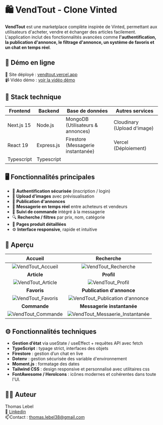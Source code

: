 
# 🛍️ VendTout - Clone Vinted 

**VendTout** est une marketplace complète inspirée de Vinted, permettant aux utilisateurs d'acheter, vendre et échanger des articles facilement. L'application inclut des fonctionnalités avancées comme **l'authentification, la publication d'annonce, le filtrage d'annonce, un système de favoris et un chat en temps réel**.

## 🚀 Démo en ligne
🔗 Site déployé : [vendtout.vercel.app](https://vendtout.vercel.app/)\
📹 Vidéo démo : [voir la vidéo démo](https://www.youtube.com/watch?v=MV_9-I8bRpU)

## 🧱 Stack technique

| Frontend  | Backend | Base de données | Autres services |
| -------- |-------| ---------------| ---------------|
|Next.js 15|Node.js|MongoDB (Utilisateurs & annonces)| Cloudinary (Upload d'image)|
|React 19|Express.js|Firestore (Messagerie instantanée)| Vercel (Déploiement)|
|Typescript|Typescript||

## 🖥️ Fonctionnalités principales

*   🔐 **Authentification sécurisée** (inscription / login)
*   📸 **Upload d’images** avec prévisualisation
*   👕 **Publication d'annonces**
*   💬 **Messagerie en temps réel** entre acheteurs et vendeurs
*   🛒 **Suivi de commande** intégré à la messagerie
*   🔍 **Recherche / filtres** par prix, nom, catégorie
*   🧾 **Pages produit détaillées**
*   ⚙️ **Interface responsive**, rapide et intuitive

## 📸 Aperçu

|Accueil | Recherche |
|:-------:|:---------:|
|![VendTout_Accueil](https://github.com/user-attachments/assets/81688f03-f934-4797-ae85-d114b14d78eb)|![VendTout_Recherche](https://github.com/user-attachments/assets/de583d34-fd88-4337-bb5f-bd2592b41f81)|
|**Article** | **Profil** |
|![VendTout_Article](https://github.com/user-attachments/assets/fa66d1c2-d90e-483e-aafa-5db38e5e7c9b)|![VendTout_Profil](https://github.com/user-attachments/assets/fcf16637-7de3-4a96-8736-4653f752d4a1)|
|**Favoris** | **Publication d'annonce** |
|![VendTout_Favoris](https://github.com/user-attachments/assets/265a10cd-6b1f-4ab5-a1b7-d6bc2eaac24d)|![VendTout_Publication d'annonce](https://github.com/user-attachments/assets/01c15ccc-b0d8-4101-9ecb-b4091c3a299e)|
|**Commande** | **Messagerie instantanée** |
|![VendTout_Commande](https://github.com/user-attachments/assets/a28f857a-b89a-4280-b842-db2781503d0c)|![VendTout_Messaerie_Instantanée](https://github.com/user-attachments/assets/1c970d49-5d0f-426c-9f30-e284c83688b5)|

## ⚙️ Fonctionnalités techniques
* **Gestion d’état** via useState / useEffect + requêtes API avec fetch
* **TypeScript** : typage strict, interfaces des objets
* **Firestore** : gestion d’un chat en live
* **Dotenv** : gestion sécurisée des variable d'environnement
* **Moment.js** : formatage des dates
* **Tailwind CSS** : design responsive et personnalisé avec utilitaires css
* **FontAwesome / HeroIcons** : icônes modernes et cohérentes dans toute l'UI.

## 👨‍💻 Auteur
Thomas Lebel\
🔗 [Linkedin](https://www.linkedin.com/in/thomas-lebel-6047ba129/)\
📫Contact : thomas.lebel38@gmail.com


